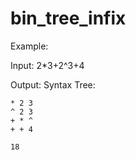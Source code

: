 # bin_tree_infix


Example:

Input: 2*3+2^3+4

Output:
Syntax Tree:
```plain
* 2 3
^ 2 3
+ * ^
+ + 4

18
```
